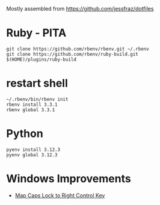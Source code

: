 Mostly assembled from https://github.com/jessfraz/dotfiles

# Ruby - PITA
```
git clone https://github.com/rbenv/rbenv.git ~/.rbenv
git clone https://github.com/rbenv/ruby-build.git $(HOME)/plugins/ruby-build
```
# restart shell
```
~/.rbenv/bin/rbenv init
rbenv install 3.3.1
rbenv global 3.3.1
```

# Python
```
pyenv install 3.12.3
pyenv global 3.12.3
```

# Windows Improvements
- [Map Caps Lock to Right Control Key](https://superuser.com/questions/949385/map-capslock-to-control-in-windows-10)
